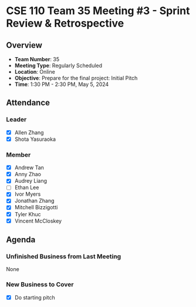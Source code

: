 # CSE 110 Team 35 Meeting #3 - Sprint Review & Retrospective

## Overview
- **Team Number**: 35
- **Meeting Type**: Regularly Scheduled
- **Location**: Online
- **Objective**: Prepare for the final project: Initial Pitch
- **Time**: 1:30 PM - 2:30 PM, May 5, 2024

## Attendance

### Leader
- [X] Allen Zhang
- [X] Shota Yasuraoka

### Member
- [X] Andrew Tan
- [X] Anny Zhao
- [X] Audrey Liang
- [ ] Ethan Lee
- [X] Ivor Myers
- [X] Jonathan Zhang
- [X] Mitchell Bizzigotti
- [X] Tyler Khuc
- [X] Vincent McCloskey

## Agenda

### Unfinished Business from Last Meeting
None

### New Business to Cover
- [X] Do starting pitch